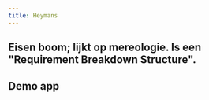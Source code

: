 ```yaml
---
title: Heymans
---
```


## Eisen boom; lijkt op mereologie. Is een "Requirement Breakdown Structure".
## Demo app
##
